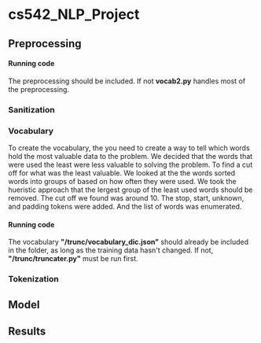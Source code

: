 # cs542_NLP_Project

## Preprocessing
  #### Running code 
  The preprocessing should be included. If not **vocab2.py** handles most of the preprocessing.


### Sanitization

### Vocabulary
To create the vocabulary, the you need to create a way to tell which words hold the most valuable data to the problem. We decided that the words that were used the least were less valuable to solving the problem. To find a cut off for what was the least valuable. We looked at the the words sorted words into groups of based on how often they were used. We took the hueristic approach that the lergest group of the least used words should be removed. The cut off we found was around 10. The stop, start, unknown, and padding tokens were added. And the list of words was enumerated.
#### Running code 
The vocabulary **"/trunc/vocabulary_dic.json"** should already be included in the folder, as long as the training data hasn't changed. If not, **"/trunc/truncater.py"** must be run first.

### Tokenization

## Model

## Results
